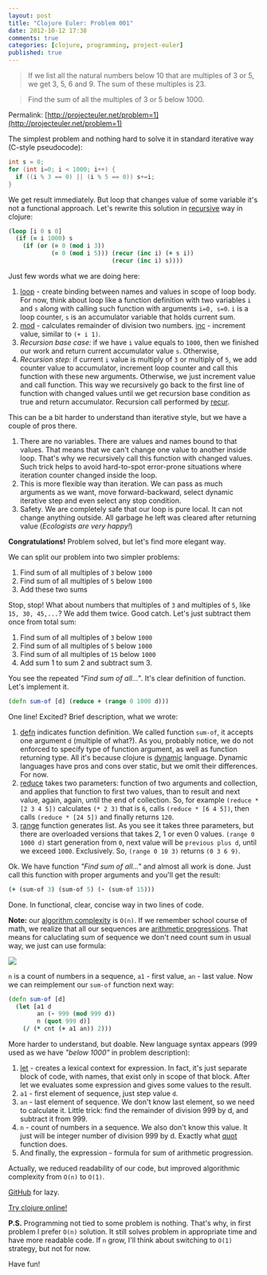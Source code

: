 ```yaml
---
layout: post
title: "Clojure Euler: Problem 001"
date: 2012-10-12 17:38
comments: true
categories: [clojure, programming, project-euler]
published: true
---
```


> If we list all the natural numbers below 10 that are multiples of 3 or 5, we get 3, 5, 6 and 9. The sum of these multiples is 23.

> Find the sum of all the multiples of 3 or 5 below 1000.

Permalink: [http://projecteuler.net/problem=1](http://projecteuler.net/problem=1)

<!-- more -->

The simplest problem and nothing hard to solve it in standard iterative way (C-style pseudocode):

``` c
int s = 0;
for (int i=0; i < 1000; i++) {
  if ((i % 3 == 0) || (i % 5 == 0)) s+=i;
}
```

We get result immediately. But loop that changes value of some variable it's not a functional approach.
Let's rewrite this solution in [recursive](http://en.wikipedia.org/wiki/Recursion) way in clojure:

``` clojure
(loop [i 0 s 0]
  (if (= i 1000) s
    (if (or (= 0 (mod i 3))
            (= 0 (mod i 5))) (recur (inc i) (+ s i))
                             (recur (inc i) s))))
```

Just few words what we are doing here:

1. [loop](http://clojuredocs.org/clojure_core/clojure.core/loop) - create binding between names and values in scope of loop body.
For now, think about loop like a function definition with two variables `i` and `s` along with calling such function with arguments `i=0, s=0`.
`i` is a loop counter, `s` is an accumulator variable that holds current sum.
2. [mod](http://clojuredocs.org/clojure_core/clojure.core/mod) - calculates remainder of division two numbers.
[inc](http://clojuredocs.org/clojure_core/clojure.core/inc) - increment value, similar to `(+ i 1)`.
3. *Recursion base case:* if we have `i` value equals to `1000`, then we finished our work and return current accumulator value `s`. Otherwise,
4. *Recursion step:* if current `i` value is multiply of `3` or multiply of `5`, we add counter value to accumulator,
increment loop counter and call this function with these new arguments. Otherwise, we just increment value and call function.
This way we recursively go back to the first line of function with changed values until we get recursion base condition as true and return accumulator.
Recursion call performed by [recur](http://clojure.org/special_forms#recur).

This can be a bit harder to understand than iterative style, but we have a couple of pros there.

1. There are no variables. There are values and names bound to that values.
That means that we can't change one value to another inside loop. That's why we recursively call this function with changed values.
Such trick helps to avoid hard-to-spot error-prone situations where iteration counter changed inside the loop.
2. This is more flexible way than iteration. We can pass as much arguments as we want, move forward-backward,
select dynamic iterative step and even select any stop condition.
3. Safety. We are completely safe that our loop is pure local. It can not change anything outside.
All garbage he left was cleared after returning value (*Ecologists are very happy!*)

**Congratulations!** Problem solved, but let's find more elegant way.

We can split our problem into two simpler problems:

1. Find sum of all multiples of `3` below `1000`
2. Find sum of all multiples of `5` below `1000`
3. Add these two sums

Stop, stop! What about numbers that multiples of `3` and multiples of `5`, like `15, 30, 45,...`? We add them twice.
Good catch. Let's just subtract them once from total sum:

1. Find sum of all multiples of `3` below `1000`
2. Find sum of all multiples of `5` below `1000`
3. Find sum of all multiples of `15` below `1000`
4. Add sum 1 to sum 2 and subtract sum 3.

You see the repeated *"Find sum of all..."*. It's clear definition of function. Let's implement it.

``` clojure
(defn sum-of [d] (reduce + (range 0 1000 d)))
```

One line! Excited?
Brief description, what we wrote:

1. [defn](http://clojuredocs.org/clojure_core/clojure.core/defn) indicates function definition.
We called function `sum-of`, it accepts one argument `d` (multiple of what?).
As you, probably notice, we do not enforced to specify type of function argument, as well as function returning type.
All it's because clojure is [dynamic](http://en.wikipedia.org/wiki/Dynamic_programming_language) language.
Dynamic languages have pros and cons over static, but we omit their differences. For now.
2. [reduce](http://clojuredocs.org/clojure_core/clojure.core/reduce) takes two parameters: function of two arguments and collection,
and applies that function to first two values, than to result and next value, again, again, until the end of collection.
So, for example `(reduce * [2 3 4 5])` calculates `(* 2 3)` that is `6`, calls `(reduce * [6 4 5])`, then calls `(reduce * [24 5])` and finally returns `120`.
3. [range](http://clojuredocs.org/clojure_core/clojure.core/range) function generates list. As you see it takes three parameters,
but there are overloaded versions that takes 2, 1 or even 0 values. `(range 0 1000 d)` start generation from `0`,
next value will be `previous plus d`, until we exceed `1000`. Exclusively. So, `(range 0 10 3)` returns `(0 3 6 9)`.

Ok. We have function *"Find sum of all..."* and almost all work is done. Just call this function with proper arguments and you'll get the result:

``` clojure
(+ (sum-of 3) (sum-of 5) (- (sum-of 15)))
```

Done. In functional, clear, concise way in two lines of code.

**Note:** our [algorithm complexity](http://en.wikipedia.org/wiki/Big_O_notation) is `O(n)`.
If we remember school course of math, we realize that all our sequences are [arithmetic progressions](http://en.wikipedia.org/wiki/Arithmetic_progression).
That means for caluclating sum of sequence we don't need count sum in usual way, we just can use formula:

![](http://upload.wikimedia.org/math/a/f/e/afe20f89d7bfdbd0a191168d80eb8077.png)

`n` is a count of numbers in a sequence, `a1` - first value, `an` - last value.
Now we can reimplement our `sum-of` function next way:

``` clojure
(defn sum-of [d]
  (let [a1 d
        an (- 999 (mod 999 d))
        n (quot 999 d)]
    (/ (* cnt (+ a1 an)) 2)))
```

More harder to understand, but doable. New language syntax appears (999 used as we have *"below 1000"* in problem description):

1. [let](http://clojuredocs.org/clojure_core/clojure.core/let) - creates a lexical context for expression.
In fact, it's just separate block of code, with names, that exist only in scope of that block.
After let we evaluates some expression and gives some values to the result.
2. `a1` - first element of sequence, just step value `d`.
3. `an` - last element of sequence. We don't know last element, so we need to calculate it.
Little trick: find the remainder of division 999 by d, and subtract it from 999.
4. `n` - count of numbers in a sequence. We also don't know this value. It just will be integer number of division 999 by d.
Exactly what [quot](http://clojuredocs.org/clojure_core/clojure.core/quot) function does.
5. And finally, the expression - formula for sum of arithmetic progression.

Actually, we reduced readability of our code, but improved algorithmic complexity from `O(n)` to `O(1)`.

[GitHub](https://github.com/mishadoff/project-euler/blob/master/src/project_euler/problem001.clj) for lazy.

[Try clojure online!](http://tryclj.com/)

**P.S.** Programming not tied to some problem is nothing. That's why, in first problem I prefer `O(n)` solution.
It still solves problem in appropriate time and have more readable code. If `n` grow, I'll think about switching to `O(1)` strategy, but not for now.

Have fun!
